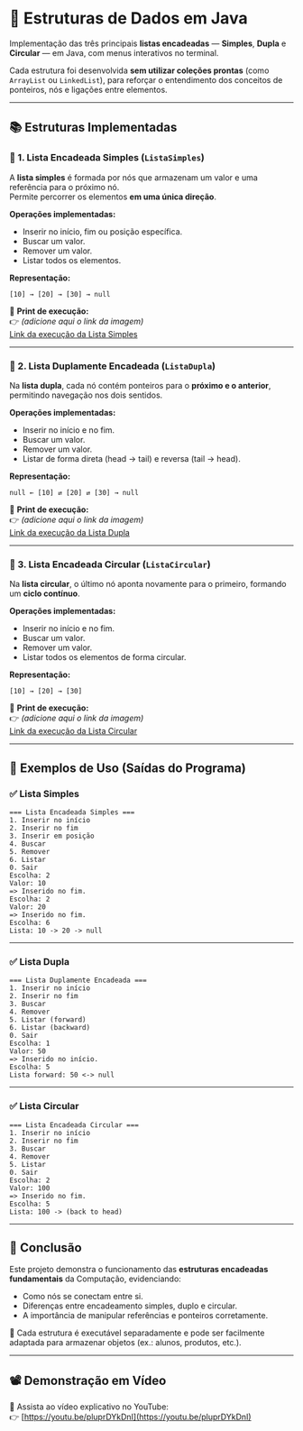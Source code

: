 # 🧩 Estruturas de Dados em Java  
Implementação das três principais **listas encadeadas** — **Simples**, **Dupla** e **Circular** — em Java, com menus interativos no terminal.  

Cada estrutura foi desenvolvida **sem utilizar coleções prontas** (como `ArrayList` ou `LinkedList`), para reforçar o entendimento dos conceitos de ponteiros, nós e ligações entre elementos.

---

## 📚 Estruturas Implementadas

### 🔹 1. Lista Encadeada Simples (`ListaSimples`)
A **lista simples** é formada por nós que armazenam um valor e uma referência para o próximo nó.  
Permite percorrer os elementos **em uma única direção**.

**Operações implementadas:**
- Inserir no início, fim ou posição específica.  
- Buscar um valor.  
- Remover um valor.  
- Listar todos os elementos.

**Representação:**
```
[10] → [20] → [30] → null
```

📸 **Print de execução:**  
👉 *(adicione aqui o link da imagem)*  
[Link da execução da Lista Simples]()

---

### 🔹 2. Lista Duplamente Encadeada (`ListaDupla`)
Na **lista dupla**, cada nó contém ponteiros para o **próximo e o anterior**, permitindo navegação nos dois sentidos.

**Operações implementadas:**
- Inserir no início e no fim.  
- Buscar um valor.  
- Remover um valor.  
- Listar de forma direta (head → tail) e reversa (tail → head).

**Representação:**
```
null ← [10] ⇄ [20] ⇄ [30] → null
```

📸 **Print de execução:**  
👉 *(adicione aqui o link da imagem)*  
[Link da execução da Lista Dupla]()

---

### 🔹 3. Lista Encadeada Circular (`ListaCircular`)
Na **lista circular**, o último nó aponta novamente para o primeiro, formando um **ciclo contínuo**.

**Operações implementadas:**
- Inserir no início e no fim.  
- Buscar um valor.  
- Remover um valor.  
- Listar todos os elementos de forma circular.

**Representação:**
```
[10] → [20] → [30]
```

📸 **Print de execução:**  
👉 *(adicione aqui o link da imagem)*  
[Link da execução da Lista Circular]()

---

## 🧪 Exemplos de Uso (Saídas do Programa)

### ✅ Lista Simples
```
=== Lista Encadeada Simples ===
1. Inserir no início
2. Inserir no fim
3. Inserir em posição
4. Buscar
5. Remover
6. Listar
0. Sair
Escolha: 2
Valor: 10
=> Inserido no fim.
Escolha: 2
Valor: 20
=> Inserido no fim.
Escolha: 6
Lista: 10 -> 20 -> null
```

---

### ✅ Lista Dupla
```
=== Lista Duplamente Encadeada ===
1. Inserir no início
2. Inserir no fim
3. Buscar
4. Remover
5. Listar (forward)
6. Listar (backward)
0. Sair
Escolha: 1
Valor: 50
=> Inserido no início.
Escolha: 5
Lista forward: 50 <-> null
```

---

### ✅ Lista Circular
```
=== Lista Encadeada Circular ===
1. Inserir no início
2. Inserir no fim
3. Buscar
4. Remover
5. Listar
0. Sair
Escolha: 2
Valor: 100
=> Inserido no fim.
Escolha: 5
Lista: 100 -> (back to head)
```

---

## 🏁 Conclusão
Este projeto demonstra o funcionamento das **estruturas encadeadas fundamentais** da Computação, evidenciando:
- Como nós se conectam entre si.  
- Diferenças entre encadeamento simples, duplo e circular.  
- A importância de manipular referências e ponteiros corretamente.  

📌 Cada estrutura é executável separadamente e pode ser facilmente adaptada para armazenar objetos (ex.: alunos, produtos, etc.).

---

## 📽️ Demonstração em Vídeo

🎥 Assista ao vídeo explicativo no YouTube:  
👉 [https://youtu.be/pluprDYkDnI](https://youtu.be/pluprDYkDnI)
